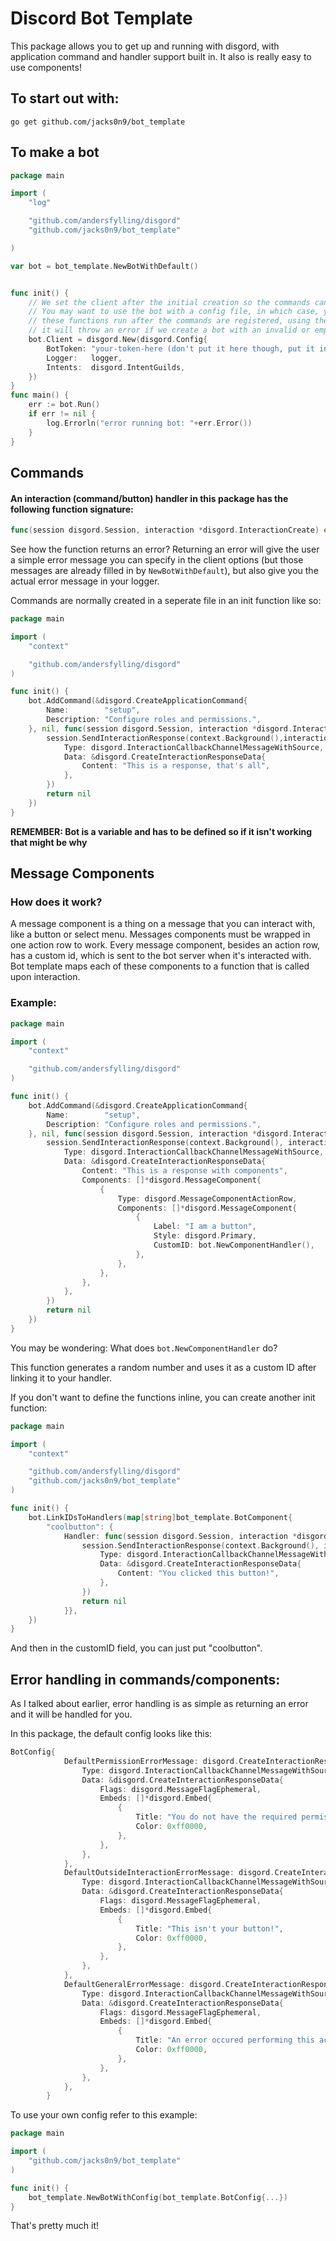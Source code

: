 # Discord Bot Template
This package allows you to get up and running with disgord, with application command and handler support built in. It also is really easy to use components!

## To start out with:
```go get github.com/jacks0n9/bot_template```

## To make a bot
```go
package main

import (
    "log"

	"github.com/andersfylling/disgord"
	"github.com/jacks0n9/bot_template"

)

var bot = bot_template.NewBotWithDefault()


func init() {
    // We set the client after the initial creation so the commands can be created properly
    // You may want to use the bot with a config file, in which case, you load the token in a init function or main function
    // these functions run after the commands are registered, using the new bot.
    // it will throw an error if we create a bot with an invalid or empty token, so to be as flexible as possible, please just do this.
	bot.Client = disgord.New(disgord.Config{
		BotToken: "your-token-here (don't put it here though, put it in a config file it's a best practice)",
		Logger:   logger,
		Intents:  disgord.IntentGuilds,
	})
}
func main() {
	err := bot.Run()
	if err != nil {
        log.Errorln("error running bot: "+err.Error())
	}
}

```

## Commands
#### An interaction (command/button) handler in this package has the following function signature:
```go
func(session disgord.Session, interaction *disgord.InteractionCreate) error
```
See how the function returns an error? Returning an error will give the user a simple error message you can specify in the client options (but those messages are already filled in by `NewBotWithDefault`), but also give you the actual error message in your logger.

Commands are normally created in a seperate file in an init function like so:
```go
package main

import (
	"context"

	"github.com/andersfylling/disgord"
)

func init() {
	bot.AddCommand(&disgord.CreateApplicationCommand{
		Name:        "setup",
		Description: "Configure roles and permissions.",
	}, nil, func(session disgord.Session, interaction *disgord.InteractionCreate) error {
		session.SendInteractionResponse(context.Background(),interaction,&disgord.CreateInteractionResponse{
			Type: disgord.InteractionCallbackChannelMessageWithSource,
			Data: &disgord.CreateInteractionResponseData{
				Content: "This is a response, that's all",
			},
		})
		return nil
	})
}

```
**REMEMBER: Bot is a variable and has to be defined so if it isn't working that might be why**

## Message Components
### How does it work?
A message component is a thing on a message that you can interact with, like a button or select menu. Messages components must be wrapped in one action row to work. Every message component, besides an action row, has a custom id, which is sent to the bot server when it's interacted with. Bot template maps each of these components to a function that is called upon interaction.
### Example:
```go
package main

import (
	"context"

	"github.com/andersfylling/disgord"
)

func init() {
	bot.AddCommand(&disgord.CreateApplicationCommand{
		Name:        "setup",
		Description: "Configure roles and permissions.",
	}, nil, func(session disgord.Session, interaction *disgord.InteractionCreate) error {
		session.SendInteractionResponse(context.Background(), interaction, &disgord.CreateInteractionResponse{
			Type: disgord.InteractionCallbackChannelMessageWithSource,
			Data: &disgord.CreateInteractionResponseData{
				Content: "This is a response with components",
				Components: []*disgord.MessageComponent{
					{
						Type: disgord.MessageComponentActionRow,
						Components: []*disgord.MessageComponent{
							{
								Label: "I am a button",
								Style: disgord.Primary,
								CustomID: bot.NewComponentHandler(),
							},
						},
					},
				},
			},
		})
		return nil
	})
}

```
You may be wondering: What does `bot.NewComponentHandler` do?

This function generates a random number and uses it as a custom ID after linking it to your handler.

If you don't want to define the functions inline, you can create another init function:
```go
package main

import (
	"context"

	"github.com/andersfylling/disgord"
	"github.com/jacks0n9/bot_template"
)

func init() {
	bot.LinkIDsToHandlers(map[string]bot_template.BotComponent{
		"coolbutton": {
			Handler: func(session disgord.Session, interaction *disgord.InteractionCreate) error {
				session.SendInteractionResponse(context.Background(), interaction, &disgord.CreateInteractionResponse{
					Type: disgord.InteractionCallbackChannelMessageWithSource,
					Data: &disgord.CreateInteractionResponseData{
						Content: "You clicked this button!",
					},
				})
				return nil
			}},
	})
}

```
And then in the customID field, you can just put "coolbutton".

## Error handling in commands/components:
As I talked about earlier, error handling is as simple as returning an error and it will be handled for you.

In this package, the default config looks like this:
```go
BotConfig{
			DefaultPermissionErrorMessage: disgord.CreateInteractionResponse{
				Type: disgord.InteractionCallbackChannelMessageWithSource,
				Data: &disgord.CreateInteractionResponseData{
					Flags: disgord.MessageFlagEphemeral,
					Embeds: []*disgord.Embed{
						{
							Title: "You do not have the required permission for this command.",
							Color: 0xff0000,
						},
					},
				},
			},
			DefaultOutsideInteractionErrorMessage: disgord.CreateInteractionResponse{
				Type: disgord.InteractionCallbackChannelMessageWithSource,
				Data: &disgord.CreateInteractionResponseData{
					Flags: disgord.MessageFlagEphemeral,
					Embeds: []*disgord.Embed{
						{
							Title: "This isn't your button!",
							Color: 0xff0000,
						},
					},
				},
			},
			DefaultGeneralErrorMessage: disgord.CreateInteractionResponse{
				Type: disgord.InteractionCallbackChannelMessageWithSource,
				Data: &disgord.CreateInteractionResponseData{
					Flags: disgord.MessageFlagEphemeral,
					Embeds: []*disgord.Embed{
						{
							Title: "An error occured performing this action.",
							Color: 0xff0000,
						},
					},
				},
			},
		}
```
To use your own config refer to this example:
```go
package main

import (
	"github.com/jacks0n9/bot_template"
)

func init() {
	bot_template.NewBotWithConfig(bot_template.BotConfig{...})
}
```
That's pretty much it!